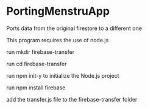 # PortingMenstruApp
Ports data from the original firestore to a different one

This program requires the use of node.js 

run mkdir firebase-transfer

run cd firebase-transfer

run npm init-y to initialize the Node.js project

run npm install firebase


add the transfer.js file to the firebase-transfer folder
